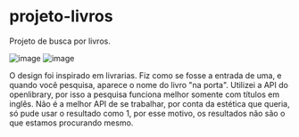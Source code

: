 # projeto-livros
Projeto de busca por livros.

![image](https://user-images.githubusercontent.com/104863875/233215998-9fe16dcf-623d-4bfb-8298-fb5d53d880c2.png)
![image](https://user-images.githubusercontent.com/104863875/233216025-068ce411-68f2-4969-9737-46defe6e9209.png)

O design foi inspirado em livrarias. Fiz como se fosse a entrada de uma, e quando você pesquisa, aparece o nome do livro "na porta". 
Utilizei a API do openlibrary, por isso a pesquisa funciona melhor somente com títulos em inglês. 
Não é a melhor API de se trabalhar, por conta da estética que queria, só pude usar o resultado como 1, por esse motivo, os resultados não são o que estamos procurando mesmo. 
